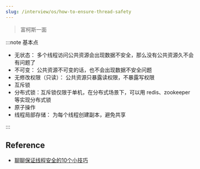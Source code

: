 ```yaml
---
slug: /interview/os/how-to-ensure-thread-safety
---
```


> 富柯斯一面

:::note 基本点

- 无状态： 多个线程访问公共资源会出现数据不安全，那么没有公共资源久不会有问题了
- 不可变： 公共资源不可变的话，也不会出现数据不安全问题
- 无修改权限（只读）： 公共资源只暴露读权限，不暴露写权限
- 互斥锁
- 分布式锁：互斥锁仅限于单机，在分布式场景下，可以用 redis、zookeeper 等实现分布式锁
- 原子操作
- 线程局部存储： 为每个线程创建副本，避免共享

:::

## Reference

- [聊聊保证线程安全的10个小技巧](https://mp.weixin.qq.com/s/acZgwRv5Q1pJln5gqCarAg)
